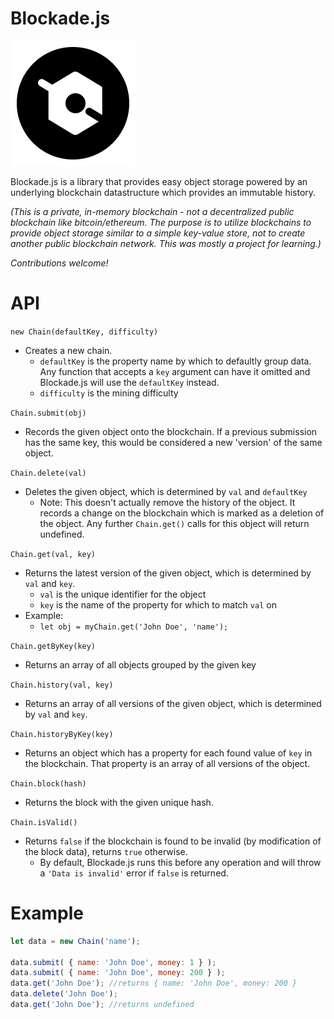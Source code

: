 # Blockade.js
![logo](https://raw.githubusercontent.com/clee-dev/blockade.js/master/images/BLOCKADE.png)

Blockade.js is a library that provides easy object storage powered by an underlying blockchain datastructure which provides an immutable history.

*(This is a private, in-memory blockchain - not a decentralized public blockchain like bitcoin/ethereum. The purpose is to utilize blockchains to provide object storage similar to a simple key-value store, not to create another public blockchain network. This was mostly a project for learning.)*

*Contributions welcome!*

# API

`new Chain(defaultKey, difficulty)`
 - Creates a new chain.
   - `defaultKey` is the property name by which to defaultly group data. Any function that accepts a `key` argument can have it omitted and Blockade.js will use the `defaultKey` instead.
   - `difficulty` is the mining difficulty

`Chain.submit(obj)`
 - Records the given object onto the blockchain. If a previous submission has the same key, this would be considered a new 'version' of the same object.
 
`Chain.delete(val)`
 - Deletes the given object, which is determined by `val` and `defaultKey`
   - Note: This doesn't actually remove the history of the object. It records a change on the blockchain which is marked as a deletion of the object. Any further `Chain.get()` calls for this object will return undefined.
 
 `Chain.get(val, key)`
 - Returns the latest version of the given object, which is determined by `val` and `key`.
   - `val` is the unique identifier for the object
   - `key` is the name of the property for which to match `val` on
 - Example:
   - `let obj = myChain.get('John Doe', 'name');`

`Chain.getByKey(key)`
 - Returns an array of all objects grouped by the given key

`Chain.history(val, key)`
 - Returns an array of all versions of the given object, which is determined by `val` and `key`.

`Chain.historyByKey(key)`
 - Returns an object which has a property for each found value of `key` in the blockchain. That property is an array of all versions of the object.
 
`Chain.block(hash)`
 - Returns the block with the given unique hash.
 
`Chain.isValid()`
 - Returns `false` if the blockchain is found to be invalid (by modification of the block data), returns `true` otherwise.
   - By default, Blockade.js runs this before any operation and will throw a `'Data is invalid'` error if `false` is returned.

# Example

```js
let data = new Chain('name');

data.submit( { name: 'John Doe', money: 1 } );
data.submit( { name: 'John Doe', money: 200 } );
data.get('John Doe'); //returns { name: 'John Doe', money: 200 }
data.delete('John Doe');
data.get('John Doe'); //returns undefined
```
